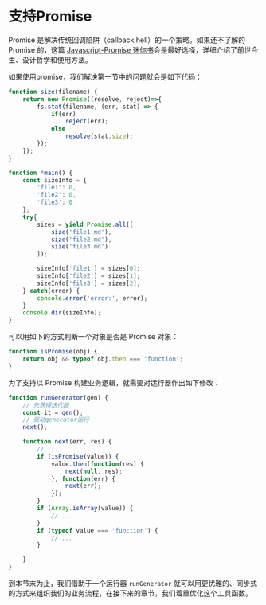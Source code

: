 支持Promise
===========

Promise 是解决传统回调陷阱（callback hell）的一个策略。如果还不了解的 Promise 的，这篇 [Javascript-Promise 迷你书](http://liubin.org/promises-book/)会是最好选择，详细介绍了前世今生、设计哲学和使用方法。

如果使用promise，我们解决第一节中的问题就会是如下代码：

```js
function size(filename) {
    return new Promise((resolve, reject)=>{
        fs.stat(filename, (err, stat) => {
            if(err)
                reject(err);
            else
                resolve(stat.size);
        });
    });
}

function *main() {
    const sizeInfo = {
        'file1': 0,
        'file2': 0,
        'file3': 0
    };
    try{
        sizes = yield Promise.all([
            size('file1.md'),
            size('file2.md'),
            size('file3.md')
        ]);

        sizeInfo['file1'] = sizes[0];
        sizeInfo['file2'] = sizes[1];
        sizeInfo['file3'] = sizes[2];
    } catch(error) {
        console.error('error:', error);
    }
    console.dir(sizeInfo);
}
```

可以用如下的方式判断一个对象是否是 Promise 对象：

```js
function isPromise(obj) {
    return obj && typeof obj.then === 'function';
}
```

为了支持以 Promise 构建业务逻辑，就需要对运行器作出如下修改：

```js
function runGenerator(gen) {
    // 先获得迭代器
    const it = gen();
    // 驱动generator运行
    next();

    function next(err, res) {
        // ...
        if (isPromise(value)) {
            value.then(function(res) {
                next(null, res);
            }, function(err) {
                next(err);
            });
        }
        if (Array.isArray(value)) {
            // ...
        }
        if (typeof value === 'function') {
            // ...
        }

    }
}
```

到本节末为止，我们借助于一个运行器 `runGenerator` 就可以用更优雅的、同步式的方式来组织我们的业务流程，在接下来的章节，我们着重优化这个工具函数。
